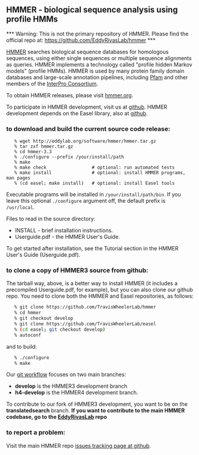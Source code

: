 ## HMMER - biological sequence analysis using profile HMMs

*** Warning:  This is not the primary repository of HMMER. Please find the official repo at: https://github.com/EddyRivasLab/hmmer ***

[HMMER](http://hmmer.org) searches biological sequence databases for
homologous sequences, using either single sequences or multiple
sequence alignments as queries. HMMER implements a technology called
"profile hidden Markov models" (profile HMMs). HMMER is used by many
protein family domain databases and large-scale annotation pipelines,
including [Pfam](http://pfam.xfam.org) and other members of the
[InterPro Consortium](http://www.ebi.ac.uk/interpro/).

To obtain HMMER releases, please visit [hmmer.org](http://hmmer.org).

To participate in HMMER development, visit us at
[github](https://github.com/EddyRivasLab/hmmer).  HMMER development
depends on the Easel library, also at
[github](https://github.com/EddyRivasLab/easel).


### to download and build the current source code release:

```
   % wget http://eddylab.org/software/hmmer/hmmer.tar.gz
   % tar zxf hmmer.tar.gz
   % cd hmmer-3.3
   % ./configure --prefix /your/install/path
   % make
   % make check                 # optional: run automated tests
   % make install               # optional: install HMMER programs, man pages
   % (cd easel; make install)   # optional: install Easel tools
``` 

Executable programs will be installed in `/your/install/path/bin`. If
you leave this optional `./configure` argument off, the default prefix
is `/usr/local`.

Files to read in the source directory:

   * INSTALL - brief installation instructions.
   * Userguide.pdf - the HMMER User's Guide.
 
To get started after installation, see the Tutorial section in the
HMMER User's Guide (Userguide.pdf).



### to clone a copy of HMMER3 source from github:

The tarball way, above, is a better way to install HMMER (it includes
a precompiled Userguide.pdf, for example), but you can also clone our
github repo. You need to clone both the HMMER and Easel repositories,
as follows:


```bash
   % git clone https://github.com/TravisWheelerLab/hmmer 
   % cd hmmer
   % git checkout develop
   % git clone https://github.com/TravisWheelerLab/easel
   % (cd easel; git checkout develop)
   % autoconf
```

and to build:

```bash
   % ./configure
   % make
```

Our [git workflow](https://github.com/TravisWheelerLab/hmmer/wiki/Git-workflow)
focuses on two main branches:

 * **develop** is the HMMER3 development branch
 * **h4-develop** is the HMMER4 development branch.

To contribute to our fork of HMMER3 development, you want to be on the **translatedsearch**
branch. **If you want to contribute to the main HMMER codebase, go to the
[EddyRivasLab](https://github.com/EddyRivasLab) repo**


### to report a problem:

Visit the main HMMER repo
[issues tracking page at github](https://github.com/EddyRivasLab/hmmer/issues).

